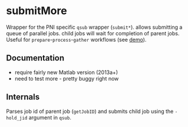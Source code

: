 # submitMore
Wrapper for the PNI specific `qsub` wrapper (`submit*`). allows submitting a queue of parallel jobs. child jobs will wait for completion of parent jobs. Useful for `prepare`-`process`-`gather` workflows (see [demo](https://github.com/postpop/submitMore/tree/master/demo)).

## Documentation
- require fairly new Matlab version (2013a+)
- need to test more - pretty buggy right now

## Internals
Parses job id of parent job (`getJobID`) and submits child job using the `-hold_jid` argument in `qsub`.
   
